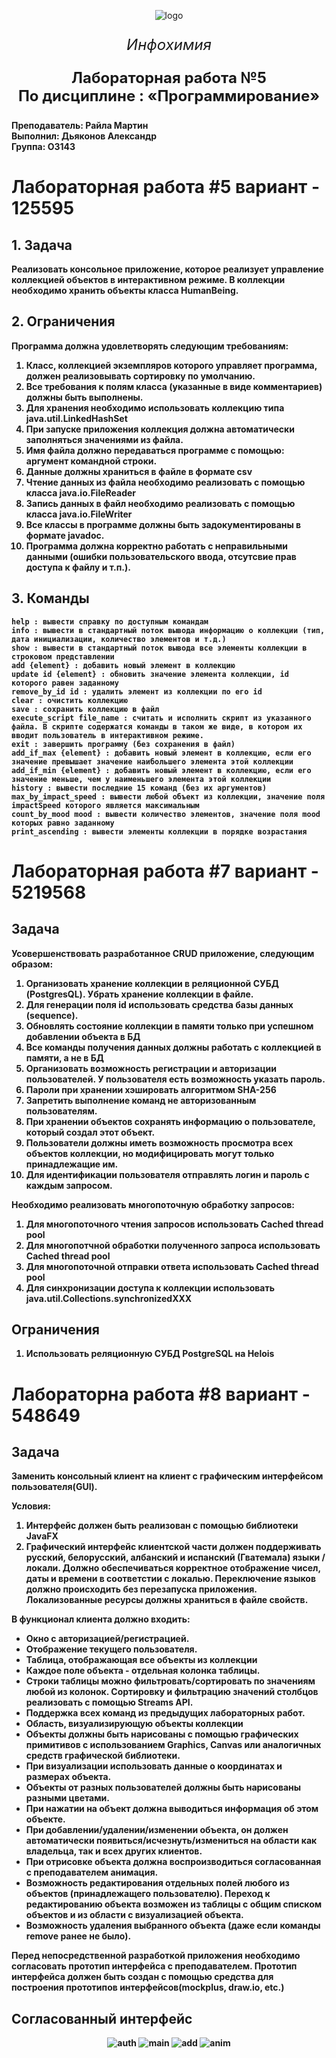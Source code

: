 <p align="center">
  <img src="./src/main/resources/Picture1.png"  alt="logo"/>
</p>
<p align="center" style ="font-size: 24px"><em>Инфохимия</em></p>

<p align="center" style ="font-size: 24px"><strong>Лабораторная работа №5 </br>
По дисциплине : «Программирование»</br>
</p>
<p align="left">Преподаватель: <strong>Райла Мартин</strong></br>
Выполнил: <strong>Дьяконов Александр</strong></br>
Группа: <strong>O3143</strong>
</p>

# Лабораторная работа #5 вариант - 125595

## 1. Задача
Реализовать консольное приложение, которое реализует управление коллекцией объектов в интерактивном режиме. В коллекции необходимо хранить объекты класса HumanBeing.
## 2. Ограничения
Программа должна удовлетворять следующим требованиям:

1. Класс, коллекцией экземпляров которого управляет программа, должен реализовывать сортировку по умолчанию.
2. Все требования к полям класса (указанные в виде комментариев) должны быть выполнены.
3. Для хранения необходимо использовать коллекцию типа java.util.LinkedHashSet
4. При запуске приложения коллекция должна автоматически заполняться значениями из файла.
5. Имя файла должно передаваться программе с помощью: аргумент командной строки.
6. Данные должны храниться в файле в формате csv
7. Чтение данных из файла необходимо реализовать с помощью класса java.io.FileReader
8. Запись данных в файл необходимо реализовать с помощью класса java.io.FileWriter
9. Все классы в программе должны быть задокументированы в формате javadoc.
10. Программа должна корректно работать с неправильными данными (ошибки пользовательского ввода, отсутсвие прав доступа к файлу и т.п.).

## 3. Команды
    help : вывести справку по доступным командам
    info : вывести в стандартный поток вывода информацию о коллекции (тип, дата инициализации, количество элементов и т.д.)
    show : вывести в стандартный поток вывода все элементы коллекции в строковом представлении
    add {element} : добавить новый элемент в коллекцию
    update id {element} : обновить значение элемента коллекции, id которого равен заданному
    remove_by_id id : удалить элемент из коллекции по его id
    clear : очистить коллекцию
    save : сохранить коллекцию в файл
    execute_script file_name : считать и исполнить скрипт из указанного файла. В скрипте содержатся команды в таком же виде, в котором их вводит пользователь в интерактивном режиме.
    exit : завершить программу (без сохранения в файл)
    add_if_max {element} : добавить новый элемент в коллекцию, если его значение превышает значение наибольшего элемента этой коллекции
    add_if_min {element} : добавить новый элемент в коллекцию, если его значение меньше, чем у наименьшего элемента этой коллекции
    history : вывести последние 15 команд (без их аргументов)
    max_by_impact_speed : вывести любой объект из коллекции, значение поля impactSpeed которого является максимальным
    count_by_mood mood : вывести количество элементов, значение поля mood которых равно заданному
    print_ascending : вывести элементы коллекции в порядке возрастания

# Лабораторная работа #7 вариант - 5219568

## Задача

Усовершенствовать разработанное CRUD приложение, следующим образом:

1. Организовать хранение коллекции в реляционной СУБД (PostgresQL). Убрать хранение коллекции в файле.
2. Для генерации поля id использовать средства базы данных (sequence).
3. Обновлять состояние коллекции в памяти только при успешном добавлении объекта в БД
4. Все команды получения данных должны работать с коллекцией в памяти, а не в БД
5. Организовать возможность регистрации и авторизации пользователей. У пользователя есть возможность указать пароль.
6. Пароли при хранении хэшировать алгоритмом SHA-256
7. Запретить выполнение команд не авторизованным пользователям.
8. При хранении объектов сохранять информацию о пользователе, который создал этот объект.
9. Пользователи должны иметь возможность просмотра всех объектов коллекции, но модифицировать могут только принадлежащие
   им.
10. Для идентификации пользователя отправлять логин и пароль с каждым запросом.

Необходимо реализовать многопоточную обработку запросов:

1. Для многопоточного чтения запросов использовать Cached thread pool
2. Для многопотчной обработки полученного запроса использовать Cached thread pool
3. Для многопоточной отправки ответа использовать Cached thread pool
4. Для синхронизации доступа к коллекции использовать java.util.Collections.synchronizedXXX

## Ограничения

1. Использовать реляционную СУБД PostgreSQL на Helois

# Лабораторна работа #8 вариант - 548649

## Задача

Заменить консольный клиент на клиент с графическим интерфейсом пользователя(GUI).

Условия:

1. Интерфейс должен быть реализован с помощью библиотеки JavaFX
2. Графический интерфейс клиентской части должен поддерживать русский, белорусский, албанский и испанский (Гватемала)
   языки / локали. Должно обеспечиваться корректное отображение чисел, даты и времени в соответстии с локалью.
   Переключение языков должно происходить без перезапуска приложения. Локализованные ресурсы должны храниться в файле
   свойств.

В функционал клиента должно входить:

* Окно с авторизацией/регистрацией.
* Отображение текущего пользователя.
* Таблица, отображающая все объекты из коллекции
* Каждое поле объекта - отдельная колонка таблицы.
* Строки таблицы можно фильтровать/сортировать по значениям любой из колонок. Сортировку и фильтрацию значений столбцов
  реализовать с помощью Streams API.
* Поддержка всех команд из предыдущих лабораторных работ.
* Область, визуализирующую объекты коллекции
* Объекты должны быть нарисованы с помощью графических примитивов с использованием Graphics, Canvas или аналогичных
  средств графической библиотеки.
* При визуализации использовать данные о координатах и размерах объекта.
* Объекты от разных пользователей должны быть нарисованы разными цветами.
* При нажатии на объект должна выводиться информация об этом объекте.
* При добавлении/удалении/изменении объекта, он должен автоматически появиться/исчезнуть/измениться на области как
  владельца, так и всех других клиентов.
* При отрисовке объекта должна воспроизводиться согласованная с преподавателем анимация.
* Возможность редактирования отдельных полей любого из объектов (принадлежащего пользователю). Переход к редактированию
  объекта возможен из таблицы с общим списком объектов и из области с визуализацией объекта.
* Возможность удаления выбранного объекта (даже если команды remove ранее не было).

Перед непосредственной разработкой приложения необходимо согласовать прототип интерфейса с преподавателем. Прототип
интерфейса должен быть создан с помощью средства для построения прототипов интерфейсов(mockplus, draw.io, etc.)

## Согласованный интерфейс

<p align="center">
  <img src="./src/main/resources/gui_design/auth.png"  alt="auth"/>
  <img src="./src/main/resources/gui_design/main.png"  alt="main"/>
  <img src="./src/main/resources/gui_design/adding.png"  alt="add"/>
  <img src="./src/main/resources/gui_design/animation.png"  alt="anim"/>
</p>
